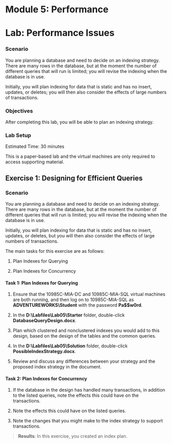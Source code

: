 # Module 5: Performance
# Lab: Performance Issues

### Scenario

You are planning a database and need to decide on an indexing strategy. There are many rows in the database, but at the moment the number of different queries that will run is limited; you will revise the indexing when the database is in use.

Initially, you will plan indexing for data that is static and has no insert, updates, or deletes; you will then also consider the effects of large numbers of transactions.

### Objectives

After completing this lab, you will be able to plan an indexing strategy.

### Lab Setup

Estimated Time: 30 minutes

This is a paper-based lab and the virtual machines are only required to access supporting material.

## Exercise 1: Designing for Efficient Queries

### Scenario

You are planning a database and need to decide on an indexing strategy. There are many rows in the database, but at the moment the number of different queries that will run is limited; you will revise the indexing when the database is in use.

Initially, you will plan indexing for data that is static and has no insert, updates, or deletes, but you will then also consider the effects of large numbers of transactions.

The main tasks for this exercise are as follows:

1. Plan Indexes for Querying

2. Plan Indexes for Concurrency

#### Task 1: Plan Indexes for Querying

1.  Ensure that the 10985C-MIA-DC and 10985C-MIA-SQL virtual machines are both running, and then log on to 10985C-MIA-SQL as **ADVENTUREWORKS\\Student** with the password **Pa$$w0rd**.

2.  In the **D:\\Labfiles\\Lab05\\Starter** folder, double-click **DatabaseQueryDesign.docx**.

3.  Plan which clustered and nonclustered indexes you would add to this design, based on the design of the tables and the common queries.

4.  In the **D:\\Labfiles\\Lab05\\Solution** folder, double-click **PossibleIndexStrategy.docx**.

5.  Review and discuss any differences between your strategy and the proposed index strategy in the document.

#### Task 2: Plan Indexes for Concurrency

1.  If the database in the design has handled many transactions, in addition to the listed queries, note the effects this could have on the transactions.

2.  Note the effects this could have on the listed queries.

3.  Note the changes that you might make to the index strategy to support transactions.

> **Results**: In this exercise, you created an index plan.
